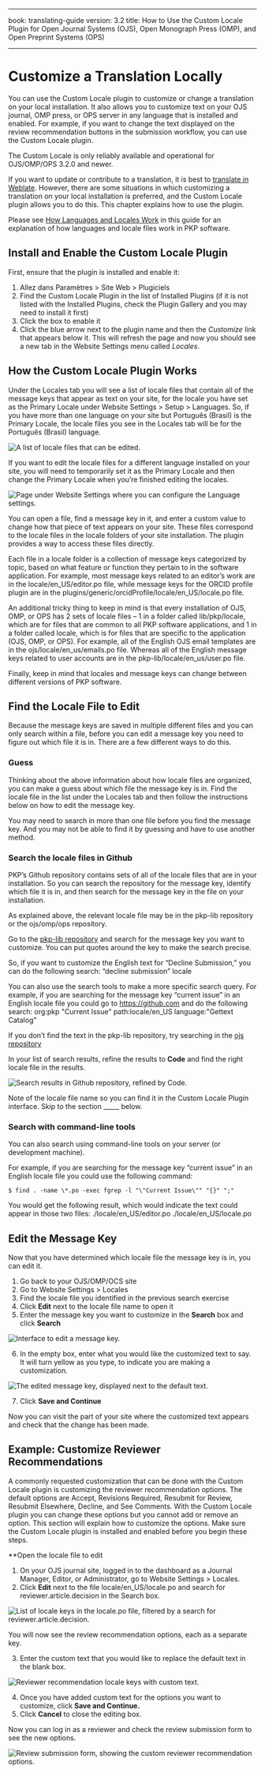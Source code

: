 - - -
book: translating-guide version: 3.2 title: How to Use the Custom Locale Plugin for Open Journal Systems (OJS), Open Monograph Press (OMP), and Open Preprint Systems (OPS)
- - -

# Customize a Translation Locally

You can use the Custom Locale plugin to customize or change a translation on your local installation. It also allows you to customize text on your OJS journal, OMP press, or OPS server in any language that is installed and enabled. For example, if you want to change the text displayed on the review recommendation buttons in the submission workflow, you can use the Custom Locale plugin.

The Custom Locale is only reliably available and operational for OJS/OMP/OPS 3.2.0 and newer.

If you want to update or contribute to a translation, it is best to [translate in Weblate](./translate-software). However, there are some situations in which customizing a translation on your local installation is preferred, and the Custom Locale plugin allows you to do this. This chapter explains how to use the plugin.

Please see [How Languages and Locales Work](https://docs.pkp.sfu.ca/translating-guide/en/managing-languages#how-languages-and-locales-work) in this guide for an explanation of how languages and locale files work in PKP software.

## Install and Enable the Custom Locale Plugin

First, ensure that the plugin is installed and enable it:
1. Allez dans Paramètres > Site Web > Plugiciels
2. Find the Custom Locale Plugin in the list of Installed Plugins (if it is not listed with the Installed Plugins, check the Plugin Gallery and you may need to install it first)
3. Click the box to enable it
4. Click the blue arrow next to the plugin name and then the *Customize* link that appears below it. This will refresh the page and now you should see a new tab in the Website Settings menu called *Locales*.

## How the Custom Locale Plugin Works

Under the Locales tab you will see a list of locale files that contain all of the message keys that appear as text on your site, for the locale you have set as the Primary Locale under Website Settings > Setup > Languages. So, if you have more than one language on your site but Português (Brasil) is the Primary Locale, the locale files you see in the Locales tab will be for the Português (Brasil) language.

![A list of locale files that can be edited.](./assets/translating-guide-custom-locale-localefiles.png)

If you want to edit the locale files for a different language installed on your site, you will need to temporarily set it as the Primary Locale and then change the Primary Locale when you’re finished editing the locales.

![Page under Website Settings where you can configure the Language settings.](./assets/translating-guide-primary-locale.png)

You can open a file, find a message key in it, and enter a custom value to change how that piece of text appears on your site.  These files correspond to the locale files in the locale folders of your site installation.  The plugin provides a way to access these files directly.

Each file in a locale folder is a collection of message keys categorized by topic, based on what feature or function they pertain to in the software application.  For example, most message keys related to an editor’s work are in the locale/en_US/editor.po file, while message keys for the ORCID profile plugin are in the plugins/generic/orcidProfile/locale/en_US/locale.po file.

An additional tricky thing to keep in mind is that every installation of OJS, OMP, or OPS has 2 sets of locale files – 1 in a folder called lib/pkp/locale, which are for files that are common to all PKP software applications, and 1 in a folder called locale, which is for files that are specific to the application (OJS, OMP, or OPS).  For example, all of the English OJS email templates are in the ojs/locale/en_us/emails.po file. Whereas all of the English message keys related to user accounts are in the pkp-lib/locale/en_us/user.po file.

Finally, keep in mind that locales and message keys can change between different versions of PKP software.

## Find the Locale File to Edit
Because the message keys are saved in multiple different files and you can only search within a file, before you can edit a message key you need to figure out which file it is in. There are a few different ways to do this.

### Guess
Thinking about the above information about how locale files are organized, you can make a guess about which file the message key is in. Find the locale file in the list under the Locales tab and then follow the instructions below on how to edit the message key.

You may need to search in more than one file before you find the message key. And you may not be able to find it by guessing and have to use another method.

### Search the locale files in Github
PKP’s Github repository contains sets of all of the locale files that are in your installation. So you can search the repository for the message key, identify which file it is in, and then search for the message key in the file on your installation.

As explained above, the relevant locale file may be in the pkp-lib repository or the ojs/omp/ops repository.

Go to the [pkp-lib repository](https://github.com/pkp/pkp-lib) and search for the message key you want to customize. You can put quotes around the key to make the search precise.

So, if you want to customize the English text for “Decline Submission,” you can do the following search: “decline submission” locale

You can also use the search tools to make a more specific search query.  For example, if you are searching for the message key “current issue” in an English locale file you could go to https://github.com and do the following search: org:pkp "Current Issue" path:locale/en_US language:"Gettext Catalog"

If you don’t find the text in the pkp-lib repository, try searching in the [ojs repository](https://github.com/pkp/ojs)

In your list of search results, refine the results to **Code** and find the right locale file in the results.

![Search results in Github repository, refined by Code.](./assets/translating-guide-github-locale-keys-search-results.png)

Note of the locale file name so you can find it in the Custom Locale Plugin interface. Skip to the section _____ below.

### Search with command-line tools

You can also search using command-line tools on your server (or development machine).

For example, if you are searching for the message key “current issue” in an English locale file you could use the following command:
```
$ find . -name \*.po -exec fgrep -l "\"Current Issue\"" "{}" ";"
```

You would get the following result, which would indicate the text could appear in those two files: ./locale/en_US/editor.po ./locale/en_US/locale.po

## Edit the Message Key

Now that you have determined which locale file the message key is in, you can edit it.

1. Go back to your OJS/OMP/OCS site
2. Go to Website Settings > Locales
3. Find the locale file you identified in the previous search exercise
4. Click **Edit** next to the locale file name to open it
5. Enter the message key you want to customize in the **Search** box and click **Search**

![Interface to edit a message key.](./assets/translating-guide-search-locale-file.png)

6. In the empty box, enter what you would like the customized text to say. It will turn yellow as you type, to indicate you are making a customization.

![The edited message key, displayed next to the default text.](./assets/translating-guide-customize-locale-key.png)

7. Click **Save and Continue**

Now you can visit the part of your site where the customized text appears and check that the change has been made.

## Example: Customize Reviewer Recommendations

A commonly requested customization that can be done with the Custom Locale plugin is customizing the reviewer recommendation options. The default options are Accept, Revisions Required, Resubmit for Review, Resubmit Elsewhere, Decline, and See Comments. With the Custom Locale plugin you can change these options but you cannot add or remove an option. This section will explain how to customize the options. Make sure the Custom Locale plugin is installed and enabled before you begin these steps.

**Open the locale file to edit

1. On your OJS journal site, logged in to the dashboard as a Journal Manager, Editor, or Administrator, go to Website Settings > Locales.
2. Click **Edit** next to the file locale/en_US/locale.po and search for reviewer.article.decision in the Search box.

![List of locale keys in the locale.po file, filtered by a search for reviewer.article.decision.](./assets/translating-guide-search-locale-keys.png)

You will now see the review recommendation options, each as a separate key.

3. Enter the custom text that you would like to replace the default text in the blank box.

![Reviewer recommendation locale keys with custom text.](./assets/translating-guide-custom-reviewer-recommendations.png)

4. Once you have added custom text for the options you want to customize, click **Save and Continue.**
5. Click **Cancel** to close the editing box.

Now you can log in as a reviewer and check the review submission form to see the new options.

![Review submission form, showing the custom reviewer recommendation options.](./assets/translating-guide-custom-reviewer-recommendations-changed.png)
